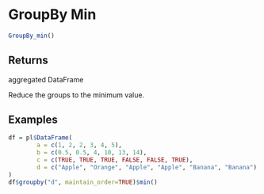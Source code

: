 # GroupBy Min

```r
GroupBy_min()
```

## Returns

aggregated DataFrame

Reduce the groups to the minimum value.

## Examples

```r
df = pl$DataFrame(
        a = c(1, 2, 2, 3, 4, 5),
        b = c(0.5, 0.5, 4, 10, 13, 14),
        c = c(TRUE, TRUE, TRUE, FALSE, FALSE, TRUE),
        d = c("Apple", "Orange", "Apple", "Apple", "Banana", "Banana")
)
df$groupby("d", maintain_order=TRUE)$min()
```